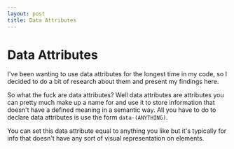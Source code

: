 ```yaml
---
layout: post
title: Data Attributes
---
```


# Data Attributes

I've been wanting to use data attributes for the longest time in my code, so I decided to do a bit of research about them and present my findings here.  

So what the fuck are data attributes? Well data attributes are attributes you can pretty much make up a name for and use it to store information that doesn't have a defined meaning in a semantic way. All you have to do to declare data attributes is use the form `data-(ANYTHING)`.

You can set this data attribute equal to anything you like but it's typically for info that doesn't have any sort of visual representation on elements.

